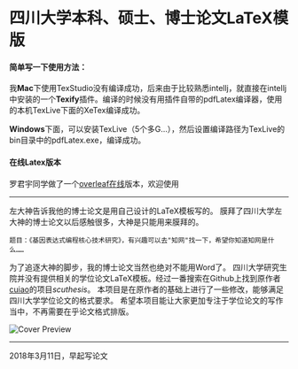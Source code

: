 # 四川大学本科、硕士、博士论文LaTeX模版

#### 简单写一下使用方法：
我**Mac**下使用TexStudio没有编译成功，后来由于比较熟悉intellj，就直接在intellj中安装的一个**Texify**插件。编译的时候没有用插件自带的pdfLatex编译器，使用的本机TexLive下面的XeTex编译成功。

**Windows**下面，可以安装TexLive（5个多G...），然后设置编译路径为TexLive的bin目录中的pdfLatex.exe，编译成功。

#### 在线Latex版本
罗君宇同学做了一个[overleaf在线][link2]版本，欢迎使用

[link2]:https://www.overleaf.com/read/mkzqckrvzjwd
---

左大神告诉我他的博士论文是用自己设计的LaTeX模板写的。
膜拜了四川大学左大神的博士论文以后感触很多，大神是只能用来膜拜的。

`题目：《基因表达式编程核心技术研究》，有兴趣可以去"知网"找一下，希望你知道知网是什么……`

为了追逐大神的脚步，我的博士论文当然也绝对不能用Word了。
四川大学研究生院并没有提供相关的学位论文LaTeX模板。经过一番搜索在Github上找到原作者[cuiao][link1]的项目*scuthesis*。
本项目是在原作者的基础上进行了一些修改，能够满足四川大学学位论文的格式要求。
希望本项目能让大家更加专注于学位论文的写作当中，不再需要在乎论文格式排版。

[link1]: https://github.com/cuiao/SCU_ThesisDissertation_LaTeXTemplate
![Cover Preview](/Template/Components/Images/cover.png "Cover Preview")


---

2018年3月11日，早起写论文
